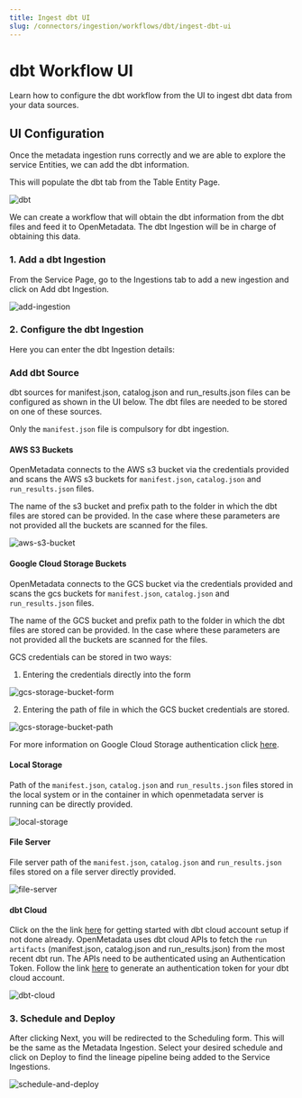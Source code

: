 ```yaml
---
title: Ingest dbt UI
slug: /connectors/ingestion/workflows/dbt/ingest-dbt-ui
---
```


# dbt Workflow UI
Learn how to configure the dbt workflow from the UI to ingest dbt data from your data sources.

## UI Configuration

Once the metadata ingestion runs correctly and we are able to explore the service Entities, we can add the dbt information.

This will populate the dbt tab from the Table Entity Page.

<Image src="/images/v1.0.0/openmetadata/ingestion/workflows/dbt/dbt-features/dbt-query.png" alt="dbt" caption="dbt"/>

We can create a workflow that will obtain the dbt information from the dbt files and feed it to OpenMetadata. The dbt Ingestion will be in charge of obtaining this data.

### 1. Add a dbt Ingestion

From the Service Page, go to the Ingestions tab to add a new ingestion and click on Add dbt Ingestion.

<Image src="/images/v1.0.0/openmetadata/ingestion/workflows/dbt/add-ingestion.png" alt="add-ingestion" caption="Add dbt Ingestion"/>

### 2. Configure the dbt Ingestion

Here you can enter the dbt Ingestion details:
### Add dbt Source

dbt sources for manifest.json, catalog.json and run_results.json files can be configured as shown in the UI below. The dbt files are needed to be stored on one of these sources.

<Note>

Only the `manifest.json` file is compulsory for dbt ingestion.

</Note>


#### AWS S3 Buckets

OpenMetadata connects to the AWS s3 bucket via the credentials provided and scans the AWS s3 buckets for `manifest.json`, `catalog.json` and `run_results.json` files.

The name of the s3 bucket and prefix path to the folder in which the dbt files are stored can be provided. In the case where these parameters are not provided all the buckets are scanned for the files.

<Image src="/images/v1.0.0/openmetadata/ingestion/workflows/dbt/aws-s3.png" alt="aws-s3-bucket" caption="AWS S3 Bucket Config"/>

#### Google Cloud Storage Buckets

OpenMetadata connects to the GCS bucket via the credentials provided and scans the gcs buckets for `manifest.json`, `catalog.json` and `run_results.json` files.

The name of the GCS bucket and prefix path to the folder in which the dbt files are stored can be provided. In the case where these parameters are not provided all the buckets are scanned for the files.

GCS credentials can be stored in two ways:
1. Entering the credentials directly into the form

<Image src="/images/v1.0.0/openmetadata/ingestion/workflows/dbt/gcs-bucket-form.png" alt="gcs-storage-bucket-form" caption="GCS Bucket config"/>

2. Entering the path of file in which the GCS bucket credentials are stored.

<Image src="/images/v1.0.0/openmetadata/ingestion/workflows/dbt/gcs-bucket-path.png" alt="gcs-storage-bucket-path" caption="GCS Bucket Path Config"/>

For more information on Google Cloud Storage authentication click [here](https://cloud.google.com/docs/authentication/getting-started#create-service-account-console).

#### Local Storage

Path of the `manifest.json`, `catalog.json` and `run_results.json` files stored in the local system or in the container in which openmetadata server is running can be directly provided.

<Image src="/images/v1.0.0/openmetadata/ingestion/workflows/dbt/local-storage.png" alt="local-storage" caption="Local Storage Config"/>

#### File Server

File server path of the `manifest.json`, `catalog.json` and `run_results.json` files stored on a file server directly provided.

<Image src="/images/v1.0.0/openmetadata/ingestion/workflows/dbt/file_server.png" alt="file-server" caption="File Server Config"/>

#### dbt Cloud

Click on the the link [here](https://docs.getdbt.com/guides/getting-started) for getting started with dbt cloud account setup if not done already.
OpenMetadata uses dbt cloud APIs to fetch the `run artifacts` (manifest.json, catalog.json and run_results.json) from the most recent dbt run.
The APIs need to be authenticated using an Authentication Token. Follow the link [here](https://docs.getdbt.com/dbt-cloud/api-v2#section/Authentication) to generate an authentication token for your dbt cloud account.

<Image src="/images/v1.0.0/openmetadata/ingestion/workflows/dbt/dbt-cloud.png" alt="dbt-cloud" caption="dbt Cloud config"/>

### 3. Schedule and Deploy
After clicking Next, you will be redirected to the Scheduling form. This will be the same as the Metadata Ingestion. Select your desired schedule and click on Deploy to find the lineage pipeline being added to the Service Ingestions.

<Image src="/images/v1.0.0/openmetadata/ingestion/workflows/dbt/schedule-and-deploy.png" alt="schedule-and-deploy" caption="Schedule dbt ingestion pipeline"/>